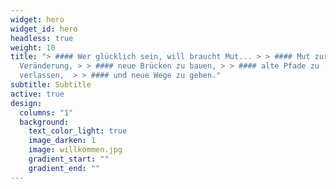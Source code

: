 ```yaml
---
widget: hero
widget_id: hero
headless: true
weight: 10
title: "> #### Wer glücklich sein, will braucht Mut... > > #### Mut zur
  Veränderung, > > #### neue Brücken zu bauen, > > #### alte Pfade zu
  verlassen,  > > #### und neue Wege zu gehen."
subtitle: Subtitle
active: true
design:
  columns: "1"
  background:
    text_color_light: true
    image_darken: 1
    image: willkommen.jpg
    gradient_start: ""
    gradient_end: ""
---
```

>